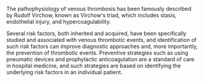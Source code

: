The pathophysiology of venous thrombosis has been famously described by Rudolf Virchow, known as Virchow's triad, which includes stasis, endothelial injury, and hypercoagulability.

Several risk factors, both inherited and acquired, have been specifically studied and associated with venous thrombotic events, and identification of such risk factors can improve diagnostic approaches and, more importantly, the prevention of thrombotic events. Preventive strategies such as using pneumatic devices and prophylactic anticoagulation are a standard of care in hospital medicine, and such strategies are based on identifying the underlying risk factors in an individual patient.